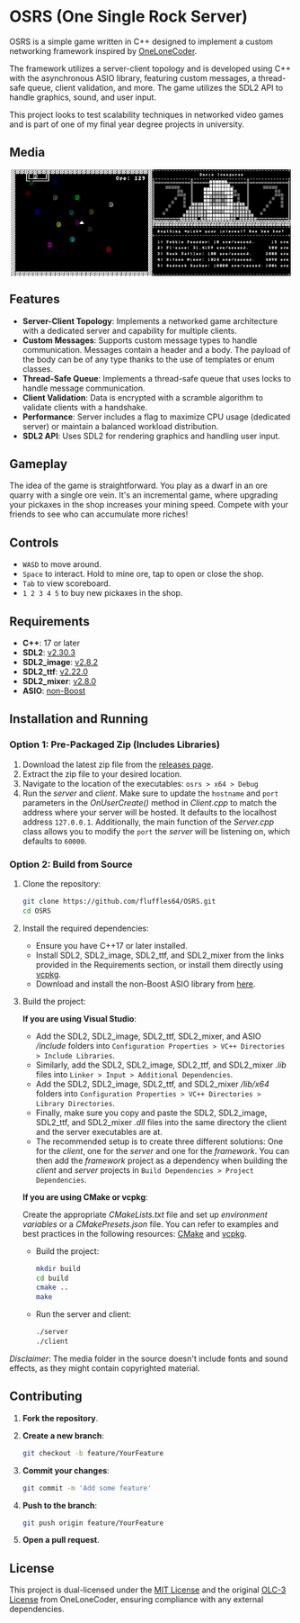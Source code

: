 # OSRS (One Single Rock Server)

OSRS is a simple game written in C++ designed to implement a custom networking framework inspired by [OneLoneCoder](https://github.com/OneLoneCoder/Javidx9/tree/master/PixelGameEngine/BiggerProjects/Networking).

The framework utilizes a server-client topology and is developed using C++ with the asynchronous ASIO library, featuring custom messages, a thread-safe queue, client validation, and more. The game utilizes the SDL2 API to handle graphics, sound, and user input.

This project looks to test scalability techniques in networked video games and is part of one of my final year degree projects in university.

## Media

<div style="display:flex; justify-content:center;">
    <img src="media/banner.png" alt="Image 1" style="width: 50%; max-width: 300px;"/>
    <img src="media/shop.png" alt="Image 2" style="width: 49%; max-width: 300px;"/>
</div>

## Features

- **Server-Client Topology**: Implements a networked game architecture with a dedicated server and capability for multiple clients.
- **Custom Messages**: Supports custom message types to handle communication. Messages contain a header and a body. The payload of the body can be of any type thanks to the use of templates or enum classes.
- **Thread-Safe Queue**: Implements a thread-safe queue that uses locks to handle message communication.
- **Client Validation**: Data is encrypted with a scramble algorithm to validate clients with a handshake.
- **Performance**: Server includes a flag to maximize CPU usage (dedicated server) or maintain a balanced workload distribution.
- **SDL2 API**: Uses SDL2 for rendering graphics and handling user input.

## Gameplay

The idea of the game is straightforward. You play as a dwarf in an ore quarry with a single ore vein. It's an incremental game, where upgrading your pickaxes in the shop increases your mining speed. Compete with your friends to see who can accumulate more riches!

## Controls

- `WASD` to move around.
- `Space` to interact. Hold to mine ore, tap to open or close the shop.
- `Tab` to view scoreboard.
- `1 2 3 4 5` to buy new pickaxes in the shop.

## Requirements

- **C++**: 17 or later
- **SDL2**: [v2.30.3](https://github.com/libsdl-org/SDL/releases)
- **SDL2_image**: [v2.8.2](https://github.com/libsdl-org/SDL_image/releases)
- **SDL2_ttf**: [v2.22.0](https://github.com/libsdl-org/SDL_ttf/releases)
- **SDL2_mixer**: [v2.8.0](https://github.com/libsdl-org/SDL_mixer/releases)
- **ASIO**: [non-Boost](https://think-async.com/Asio/)

## Installation and Running

### Option 1: Pre-Packaged Zip (Includes Libraries)

1. Download the latest zip file from the [releases page](https://github.com/fluffles64/OSRS/releases).
2. Extract the zip file to your desired location.
3. Navigate to the location of the executables:
    `osrs > x64 > Debug`
4. Run the *server* and *client*. Make sure to update the `hostname` and `port` parameters in the *OnUserCreate()* method in *Client.cpp* to match the address where your server will be hosted. It defaults to the localhost address `127.0.0.1`. Additionally, the main function of the *Server.cpp* class allows you to modify the `port` the *server* will be listening on, which defaults to `60000`.

### Option 2: Build from Source

1. Clone the repository:
    ```bash
    git clone https://github.com/fluffles64/OSRS.git
    cd OSRS
    ```

2. Install the required dependencies:
    - Ensure you have C++17 or later installed.
    - Install SDL2, SDL2_image, SDL2_ttf, and SDL2_mixer from the links provided in the Requirements section, or install them directly using [vcpkg](https://vcpkg.link/ports/sdl2).
    - Download and install the non-Boost ASIO library from [here](https://think-async.com/Asio/).

3. Build the project:

   **If you are using Visual Studio**:
   
   - Add the SDL2, SDL2_image, SDL2_ttf, SDL2_mixer, and ASIO */include* folders into `Configuration Properties > VC++ Directories > Include Libraries`.
   - Similarly, add the SDL2, SDL2_image, SDL2_ttf, and SDL2_mixer *.lib* files into `Linker > Input > Additional Dependencies`.
   - Add the SDL2, SDL2_image, SDL2_ttf, and SDL2_mixer */lib/x64* folders into `Configuration Properties > VC++ Directories > Library Directories`.
   - Finally, make sure you copy and paste the SDL2, SDL2_image, SDL2_ttf, and SDL2_mixer *.dll* files into the same directory the client and the server executables are at.
   - The recommended setup is to create three different solutions: One for the *client*, one for the *server* and one for the *framework*. You can then add the *framework* project as a dependency when building the *client* and *server* projects in `Build Dependencies > Project Dependencies`.

    **If you are using CMake or vcpkg**:

   Create the appropriate *CMakeLists.txt* file and set up *environment variables* or a *CMakePresets.json* file. You can refer to examples and best practices in the following resources:
   [CMake](https://trenki2.github.io/blog/2017/06/02/using-sdl2-with-cmake/) and
   [vcpkg](https://github.com/njakob/vcpkg-sdl2-example).

    - Build the project:
        ```bash
        mkdir build
        cd build
        cmake ..
        make
        ```
        
    - Run the server and client:
        ```bash
        ./server
        ./client
        ```

*Disclaimer*: The media folder in the source doesn't include fonts and sound effects, as they might contain copyrighted material.

## Contributing

1. **Fork the repository**.

2. **Create a new branch**:

    ```bash
    git checkout -b feature/YourFeature
    ```

3. **Commit your changes**:

    ```bash
    git commit -m 'Add some feature'
    ```

4. **Push to the branch**:

    ```bash
    git push origin feature/YourFeature
    ```

5. **Open a pull request**.

## License

This project is dual-licensed under the [MIT License](LICENSE.md) and the original [OLC-3 License](https://github.com/OneLoneCoder/Javidx9/blob/master/LICENCE.md) from OneLoneCoder, ensuring compliance with any external dependencies.
